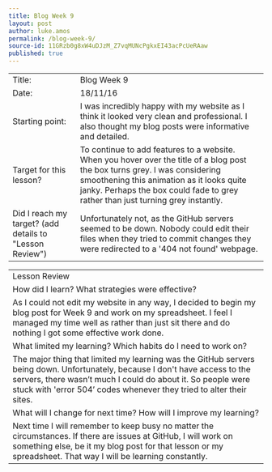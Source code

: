 ```yaml
---
title: Blog Week 9
layout: post
author: luke.amos
permalink: /blog-week-9/
source-id: 11GRzb0g8xW4uDJzM_Z7vqMUNcPgkxEI43acPcUeRAaw
published: true
---
```

<table>
  <tr>
    <td>Title:</td>
    <td>Blog Week 9</td>
  </tr>
  <tr>
    <td>Date:</td>
    <td>18/11/16</td>
  </tr>
  <tr>
    <td>Starting point:</td>
    <td>I was incredibly happy with my website as I think it looked very clean and professional. I also thought my blog posts were informative and detailed.</td>
  </tr>
  <tr>
    <td>Target for this lesson?</td>
    <td>To continue to add features to a website. When you hover over the title of a blog post the box turns grey. I was considering smoothening this animation as it looks quite janky. Perhaps the box could fade to grey rather than just turning grey instantly.</td>
  </tr>
  <tr>
    <td>Did I reach my target? 
(add details to "Lesson Review")</td>
    <td>Unfortunately not, as the GitHub servers seemed to be down. Nobody could edit their files when they tried to commit changes they were redirected to a '404 not found' webpage.</td>
  </tr>
</table>


<table>
  <tr>
    <td>Lesson Review</td>
  </tr>
  <tr>
    <td>How did I learn? What strategies were effective? </td>
  </tr>
  <tr>
    <td>As I could not edit my website in any way, I decided to begin my blog post for Week 9 and work on my spreadsheet. I feel I managed my time well as rather than just sit there and do nothing I got some effective work done.</td>
  </tr>
  <tr>
    <td>What limited my learning? Which habits do I need to work on? </td>
  </tr>
  <tr>
    <td>The major thing that limited my learning was the GitHub servers being down. Unfortunately, because I don't have access to the servers, there wasn’t much I could do about it. So people were stuck with 'error 504’ codes whenever they tried to alter their sites.</td>
  </tr>
  <tr>
    <td>What will I change for next time? How will I improve my learning?</td>
  </tr>
  <tr>
    <td>Next time I will remember to keep busy no matter the circumstances. If there are issues at GitHub, I will work on something else, be it my blog post for that lesson or my spreadsheet. That way I will be learning constantly. </td>
  </tr>
</table>


